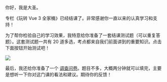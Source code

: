 你好，我是大圣。

专栏《玩转 Vue 3 全家桶》已经结课了。非常感谢你一直以来的认真学习和支持！

为了帮你检验自己的学习效果，我特意给你准备了一套结课测试题（可以重复答题）。这套测试题一共有 20 道多选，考点都来自我们前面讲到的重要知识。点击下面按钮开始测试吧！

[![](https://static001.geekbang.org/resource/image/28/a4/28d1be62669b4f3cc01c36466bf811a4.png?wh=1142*201)](http://time.geekbang.org/quiz/intro?act_id=1448&exam_id=3657)

最后，我还给你准备了一个 [调查问卷](https://jinshuju.net/f/magvVx)。题目不多，大概两分钟就可以填完，主要是想听一下你对这门课的看法和建议。期待你的反馈！